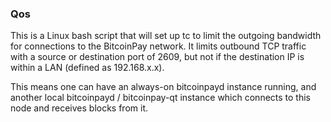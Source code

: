 ### Qos ###

This is a Linux bash script that will set up tc to limit the outgoing bandwidth for connections to the BitcoinPay 
network. It limits outbound TCP traffic with a source or destination port of 2609, but not if the destination 
IP is within a LAN (defined as 192.168.x.x).

This means one can have an always-on bitcoinpayd instance running, and another local bitcoinpayd / bitcoinpay-qt 
instance which connects to this node and receives blocks from it.
